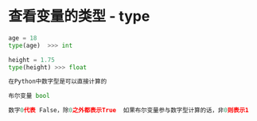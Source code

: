 # 查看变量的类型 - type


```python
age = 18
type(age)  >>> int

height = 1.75
type(height) >>> float

在Python中数字型是可以直接计算的

布尔变量 bool

数字0代表 False，除0之外都表示True  如果布尔变量参与数字型计算的话，非0则表示1
```


